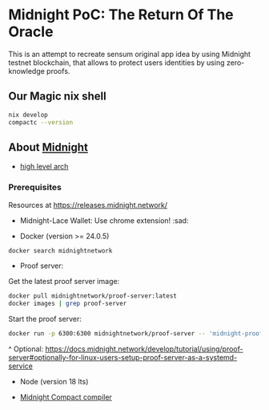 # Midnight PoC: The Return Of The Oracle

This is an attempt to recreate sensum original app idea by using Midnight testnet blockchain,
that allows to protect users identities by using zero-knowledge proofs.

## Our Magic nix shell

```bash
nix develop
compactc --version
```

## About [Midnight](https://midnight.network/) 

- [high level arch](https://docs.midnight.network/develop/tutorial/high-level-arch)


### Prerequisites

Resources at https://releases.midnight.network/

- Midnight-Lace Wallet: Use chrome extension! :sad:

- Docker (version >= 24.0.5)

```bash
docker search midnightnetwork
```

- Proof server:

Get the latest proof server image:
```bash
docker pull midnightnetwork/proof-server:latest
docker images | grep proof-server
```

Start the proof server:
```bash
docker run -p 6300:6300 midnightnetwork/proof-server -- 'midnight-proof-server --network devnet'
```

^ Optional: https://docs.midnight.network/develop/tutorial/using/proof-server#optionally-for-linux-users-setup-proof-server-as-a-systemd-service

- Node (version 18 lts)

- [Midnight Compact compiler](https://docs.midnight.network/develop/tutorial/building/prereqs#midnight-compact-compiler)